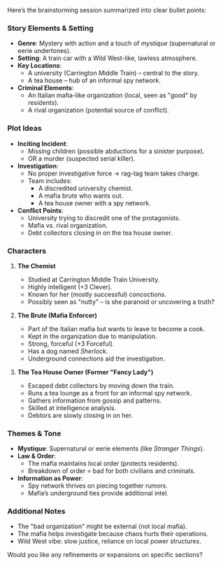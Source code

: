 Here’s the brainstorming session summarized into clear bullet points:

### **Story Elements & Setting**  
- **Genre**: Mystery with action and a touch of *mystique* (supernatural or eerie undertones).  
- **Setting**: A train car with a Wild West-like, lawless atmosphere.  
- **Key Locations**:  
  - A university (Carrington Middle Train) – central to the story.  
  - A tea house – hub of an informal spy network.  
- **Criminal Elements**:  
  - An Italian mafia-like organization (local, seen as "good" by residents).  
  - A rival organization (potential source of conflict).  

### **Plot Ideas**  
- **Inciting Incident**:  
  - Missing children (possible abductions for a sinister purpose).  
  - OR a murder (suspected serial killer).  
- **Investigation**:  
  - No proper investigative force → rag-tag team takes charge.  
  - Team includes:  
    - A discredited university chemist.  
    - A mafia brute who wants out.  
    - A tea house owner with a spy network.  
- **Conflict Points**:  
  - University trying to discredit one of the protagonists.  
  - Mafia vs. rival organization.  
  - Debt collectors closing in on the tea house owner.  

### **Characters**  
1. **The Chemist**  
   - Studied at Carrington Middle Train University.  
   - Highly intelligent (+3 Clever).  
   - Known for her (mostly successful) concoctions.  
   - Possibly seen as "nutty" – is she paranoid or uncovering a truth?  

2. **The Brute (Mafia Enforcer)**  
   - Part of the Italian mafia but wants to leave to become a cook.  
   - Kept in the organization due to manipulation.  
   - Strong, forceful (+3 Forceful).  
   - Has a dog named *Sherlock*.  
   - Underground connections aid the investigation.  

3. **The Tea House Owner (Former "Fancy Lady")**  
   - Escaped debt collectors by moving down the train.  
   - Runs a tea lounge as a front for an informal spy network.  
   - Gathers information from gossip and patterns.  
   - Skilled at intelligence analysis.  
   - Debtors are slowly closing in on her.  

### **Themes & Tone**  
- **Mystique**: Supernatural or eerie elements (like *Stranger Things*).  
- **Law & Order**:  
  - The mafia maintains local order (protects residents).  
  - Breakdown of order = bad for both civilians and criminals.  
- **Information as Power**:  
  - Spy network thrives on piecing together rumors.  
  - Mafia’s underground ties provide additional intel.  

### **Additional Notes**  
- The "bad organization" might be external (not local mafia).  
- The mafia helps investigate because chaos hurts their operations.  
- Wild West vibe: slow justice, reliance on local power structures.  

Would you like any refinements or expansions on specific sections?
<!--stackedit_data:
eyJoaXN0b3J5IjpbLTUxMzY2NjA1OF19
-->